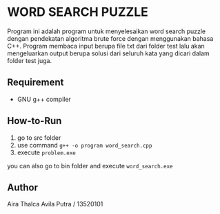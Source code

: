 # WORD SEARCH PUZZLE

Program ini adalah program untuk menyelesaikan word search puzzle dengan pendekatan algoritma brute force dengan menggunakan bahasa C++. Program membaca input berupa file txt dari folder test lalu akan mengeluarkan output berupa solusi dari seluruh kata yang dicari dalam folder test juga.

## Requirement

- GNU g++ compiler

## How-to-Run

1. go to src folder
2. use command `g++ -o program word_search.cpp`
3. execute `problem.exe`

you can also go to bin folder and execute `word_search.exe`

## Author

Aira Thalca Avila Putra / 13520101
